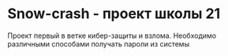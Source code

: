 # Snow-crash - проект школы 21

Проект первый в ветке кибер-защиты и взлома. 
Необходимо различными способами получать пароли из системы